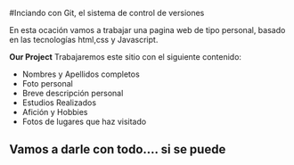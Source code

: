 #Inciando con Git, el sistema de control de versiones

En esta ocación vamos a trabajar una pagina web de tipo personal, basado en las tecnologías html,css y Javascript.

**Our Project**
Trabajaremos este sitio con el siguiente contenido:
- Nombres y Apellidos completos
- Foto personal
- Breve descripción personal
- Estudios Realizados
- Afición y Hobbies
- Fotos de lugares que haz visitado

## Vamos a darle con todo.... si se puede
